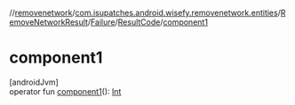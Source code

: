 //[removenetwork](../../../../../index.md)/[com.isupatches.android.wisefy.removenetwork.entities](../../../index.md)/[RemoveNetworkResult](../../index.md)/[Failure](../index.md)/[ResultCode](index.md)/[component1](component1.md)

# component1

[androidJvm]\
operator fun [component1](component1.md)(): [Int](https://kotlinlang.org/api/latest/jvm/stdlib/kotlin/-int/index.html)
